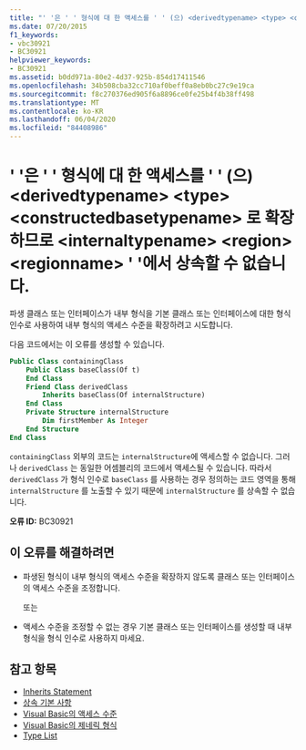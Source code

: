 ```yaml
---
title: "' '은 ' ' 형식에 대 한 액세스를 ' ' (으) <derivedtypename> <type> <constructedbasetypename> 로 확장 하므로 <internaltypename> <region> <regionname> ' '에서 상속할 수 없습니다."
ms.date: 07/20/2015
f1_keywords:
- vbc30921
- BC30921
helpviewer_keywords:
- BC30921
ms.assetid: b0dd971a-80e2-4d37-925b-854d17411546
ms.openlocfilehash: 34b508cba32cc710af0beff0a8eb0bc27c9e19ca
ms.sourcegitcommit: f8c270376ed905f6a8896ce0fe25b4f4b38ff498
ms.translationtype: MT
ms.contentlocale: ko-KR
ms.lasthandoff: 06/04/2020
ms.locfileid: "84408986"
---
```

# <a name="derivedtypename-cannot-inherit-from-type-constructedbasetypename-because-it-expands-the-access-of-type-internaltypename-to-region-regionname"></a>' '은 ' ' 형식에 대 한 액세스를 ' ' (으) \<derivedtypename> \<type> \<constructedbasetypename> 로 확장 하므로 \<internaltypename> \<region> \<regionname> ' '에서 상속할 수 없습니다.
파생 클래스 또는 인터페이스가 내부 형식을 기본 클래스 또는 인터페이스에 대한 형식 인수로 사용하여 내부 형식의 액세스 수준을 확장하려고 시도합니다.  
  
 다음 코드에서는 이 오류를 생성할 수 있습니다.  
  
```vb  
Public Class containingClass  
    Public Class baseClass(Of t)  
    End Class  
    Friend Class derivedClass  
        Inherits baseClass(Of internalStructure)  
    End Class  
    Private Structure internalStructure  
        Dim firstMember As Integer  
    End Structure  
End Class  
```  
  
 `containingClass` 외부의 코드는 `internalStructure`에 액세스할 수 없습니다. 그러나 `derivedClass` 는 동일한 어셈블리의 코드에서 액세스될 수 있습니다. 따라서 `derivedClass` 가 형식 인수로 `baseClass` 를 사용하는 경우 정의하는 코드 영역을 통해 `internalStructure` 를 노출할 수 있기 때문에 `internalStructure` 를 상속할 수 없습니다.  
  
 **오류 ID:** BC30921  
  
## <a name="to-correct-this-error"></a>이 오류를 해결하려면  
  
- 파생된 형식이 내부 형식의 액세스 수준을 확장하지 않도록 클래스 또는 인터페이스의 액세스 수준을 조정합니다.  
  
     또는  
  
- 액세스 수준을 조정할 수 없는 경우 기본 클래스 또는 인터페이스를 생성할 때 내부 형식을 형식 인수로 사용하지 마세요.  
  
## <a name="see-also"></a>참고 항목

- [Inherits Statement](../language-reference/statements/inherits-statement.md)
- [상속 기본 사항](../programming-guide/language-features/objects-and-classes/inheritance-basics.md)
- [Visual Basic의 액세스 수준](../programming-guide/language-features/declared-elements/access-levels.md)
- [Visual Basic의 제네릭 형식](../programming-guide/language-features/data-types/generic-types.md)
- [Type List](../language-reference/statements/type-list.md)
